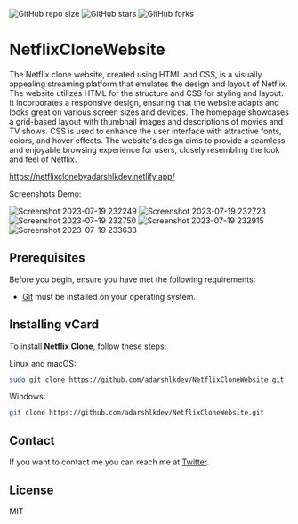![GitHub repo size](https://img.shields.io/github/repo-size/adarshlkdev/NetflixCloneWebsite)
![GitHub stars](https://img.shields.io/github/stars/adarshlkdev/NetflixCloneWebsite?style=social)
![GitHub forks](https://img.shields.io/github/forks/adarshlkdev/NetflixCloneWebsite?style=social)


# NetflixCloneWebsite
The Netflix clone website, created using HTML and CSS, is a visually appealing streaming platform that emulates the design and layout of Netflix. The website utilizes HTML for the structure and CSS for styling and layout. It incorporates a responsive design, ensuring that the website adapts and looks great on various screen sizes and devices. The homepage showcases a grid-based layout with thumbnail images and descriptions of movies and TV shows. CSS is used to enhance the user interface with attractive fonts, colors, and hover effects. The website's design aims to provide a seamless and enjoyable browsing experience for users, closely resembling the look and feel of Netflix.

https://netflixclonebyadarshlkdev.netlify.app/


Screenshots Demo:



![Screenshot 2023-07-19 232249](https://github.com/adarshlkdev/NetflixCloneWebsite/assets/129508819/52a799ac-35d7-4ab1-b6bd-c6a9e8554c0e)
![Screenshot 2023-07-19 232723](https://github.com/adarshlkdev/NetflixCloneWebsite/assets/129508819/176f766b-deba-4425-ab67-4ce0cfb8f21b)
![Screenshot 2023-07-19 232750](https://github.com/adarshlkdev/NetflixCloneWebsite/assets/129508819/bbcef5ce-8869-4608-9611-33ea79060943)
![Screenshot 2023-07-19 232915](https://github.com/adarshlkdev/NetflixCloneWebsite/assets/129508819/b115aa7d-a0cb-4600-8cba-0f132330fa60)
![Screenshot 2023-07-19 233633](https://github.com/adarshlkdev/NetflixCloneWebsite/assets/129508819/3c8a01b3-c7de-464c-a511-95e6c3b9be03)




## Prerequisites

Before you begin, ensure you have met the following requirements:

* [Git](https://git-scm.com/downloads "Download Git") must be installed on your operating system.

## Installing vCard

To install **Netflix Clone**, follow these steps:

Linux and macOS:

```bash
sudo git clone https://github.com/adarshlkdev/NetflixCloneWebsite.git
```

Windows:

```bash
git clone https://github.com/adarshlkdev/NetflixCloneWebsite.git
```

## Contact

If you want to contact me you can reach me at [Twitter](https://www.twitter.com/adarshlkdev).

## License

MIT

